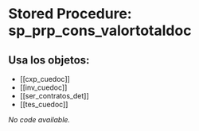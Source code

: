 # Stored Procedure: sp_prp_cons_valortotaldoc

## Usa los objetos:
- [[cxp_cuedoc]]
- [[inv_cuedoc]]
- [[ser_contratos_det]]
- [[tes_cuedoc]]

*No code available.*
